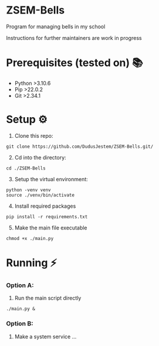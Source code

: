 # ZSEM-Bells
Program for managing bells in my school

Instructions for further maintainers are work in progress

# Prerequisites (tested on) 📚
- Python >3.10.6
- Pip >22.0.2
- Git >2.34.1

# Setup ⚙️
1. Clone this repo:
```
git clone https://github.com/DudusJestem/ZSEM-Bells.git/
```
2. Cd into the directory:
```
cd ./ZSEM-Bells
```
3. Setup the virtual environment:
```
python -venv venv
source ./venv/bin/activate
```
4. Install required packages
```
pip install -r requirements.txt
```
5. Make the main file executable 
```
chmod +x ./main.py
```

# Running ⚡
### Option A:
1. Run the main script directly
```
./main.py &
```
### Option B:
1. Make a system service
... 
